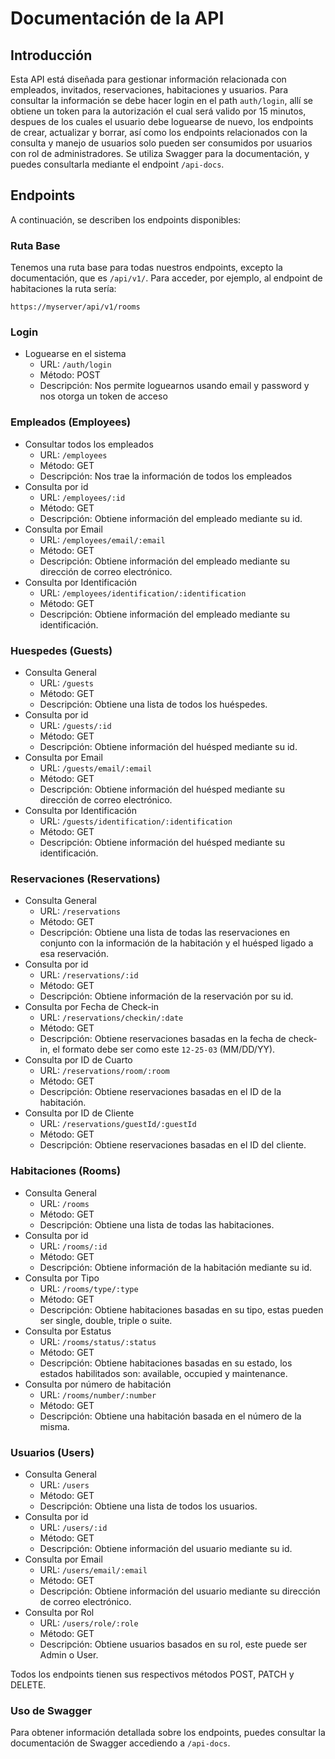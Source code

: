 # Documentación de la API

## Introducción

Esta API está diseñada para gestionar información relacionada con empleados, invitados, reservaciones, habitaciones y usuarios. Para consultar la información se debe hacer login en el path `auth/login`, allí se obtiene un token para la autorización el cual será valido por 15 minutos, despues de los cuales el usuario debe loguearse de nuevo, los endpoints de crear, actualizar y borrar, así como los endpoints relacionados con la consulta y manejo de usuarios solo pueden ser consumidos por usuarios con rol de administradores. Se utiliza Swagger para la documentación, y puedes consultarla mediante el endpoint `/api-docs`.

## Endpoints

A continuación, se describen los endpoints disponibles:

### Ruta Base

Tenemos una ruta base para todas nuestros endpoints, excepto la documentación, que es `/api/v1/`. Para acceder, por ejemplo, al endpoint de habitaciones la ruta sería:

`https://myserver/api/v1/rooms`

### Login

- Loguearse en el sistema
  - URL: `/auth/login`
  - Método: POST
  - Descripción: Nos permite loguearnos usando email y password y nos otorga un token de acceso

### Empleados (Employees)

- Consultar todos los empleados
  - URL: `/employees`
  - Método: GET
  - Descripción: Nos trae la información de todos los empleados
- Consulta por id
  - URL: `/employees/:id`
  - Método: GET
  - Descripción: Obtiene información del empleado mediante su id.
- Consulta por Email
  - URL: `/employees/email/:email`
  - Método: GET
  - Descripción: Obtiene información del empleado mediante su dirección de correo electrónico.
- Consulta por Identificación
  - URL: `/employees/identification/:identification`
  - Método: GET
  - Descripción: Obtiene información del empleado mediante su identificación.

### Huespedes (Guests)

- Consulta General
  - URL: `/guests`
  - Método: GET
  - Descripción: Obtiene una lista de todos los huéspedes.
- Consulta por id
  - URL: `/guests/:id`
  - Método: GET
  - Descripción: Obtiene información del huésped mediante su id.
- Consulta por Email
  - URL: `/guests/email/:email`
  - Método: GET
  - Descripción: Obtiene información del huésped mediante su dirección de correo electrónico.
- Consulta por Identificación
  - URL: `/guests/identification/:identification`
  - Método: GET
  - Descripción: Obtiene información del huésped mediante su identificación.

### Reservaciones (Reservations)

- Consulta General
  - URL: `/reservations`
  - Método: GET
  - Descripción: Obtiene una lista de todas las reservaciones en conjunto con la información de la habitación y el huésped ligado a esa reservación.
- Consulta por id
  - URL: `/reservations/:id`
  - Método: GET
  - Descripción: Obtiene información de la reservación por su id.
- Consulta por Fecha de Check-in
  - URL: `/reservations/checkin/:date`
  - Método: GET
  - Descripción: Obtiene reservaciones basadas en la fecha de check-in, el formato debe ser como este `12-25-03` (MM/DD/YY).
- Consulta por ID de Cuarto
  - URL: `/reservations/room/:room`
  - Método: GET
  - Descripción: Obtiene reservaciones basadas en el ID de la habitación.
- Consulta por ID de Cliente
  - URL: `/reservations/guestId/:guestId`
  - Método: GET
  - Descripción: Obtiene reservaciones basadas en el ID del cliente.

### Habitaciones (Rooms)

- Consulta General
  - URL: `/rooms`
  - Método: GET
  - Descripción: Obtiene una lista de todas las habitaciones.
- Consulta por id
  - URL: `/rooms/:id`
  - Método: GET
  - Descripción: Obtiene información de la habitación mediante su id.
- Consulta por Tipo
  - URL: `/rooms/type/:type`
  - Método: GET
  - Descripción: Obtiene habitaciones basadas en su tipo, estas pueden ser single, double, triple o suite.
- Consulta por Estatus
  - URL: `/rooms/status/:status`
  - Método: GET
  - Descripción: Obtiene habitaciones basadas en su estado, los estados habilitados son: available, occupied y maintenance.
- Consulta por número de habitación
  - URL: `/rooms/number/:number`
  - Método: GET
  - Descripción: Obtiene una habitación basada en el número de la misma.

### Usuarios (Users)

- Consulta General
  - URL: `/users`
  - Método: GET
  - Descripción: Obtiene una lista de todos los usuarios.
- Consulta por id
  - URL: `/users/:id`
  - Método: GET
  - Descripción: Obtiene información del usuario mediante su id.
- Consulta por Email
  - URL: `/users/email/:email`
  - Método: GET
  - Descripción: Obtiene información del usuario mediante su dirección de correo electrónico.
- Consulta por Rol
  - URL: `/users/role/:role`
  - Método: GET
  - Descripción: Obtiene usuarios basados en su rol, este puede ser Admin o User.

Todos los endpoints tienen sus respectivos métodos POST, PATCH y DELETE.

### Uso de Swagger

Para obtener información detallada sobre los endpoints, puedes consultar la documentación de Swagger accediendo a `/api-docs`.
